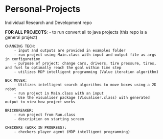 # Personal-Projects
Individual Research and Development repo

****FOR ALL PROJECTS****: 
	- to run convert all to java projects (this repo is a general project)
	
	CHANGING TECH:
		- input and outputs are provided in examples folder
		- run project using Main.class with input and output file as args in configuration
		- purpose of project: change cars, drivers, tire pressure, tires, and fuel to optimally reach the goal within time step
		- utilizes MDP intelligent programming (Value iteration algorithm)
		
	BOX MOVER:
		- Utilizes intelligent search algorithms to move boxes using a 2D robot
		- run project in Main.class with an input
		- Use the visualiser package (Visualiser.class) with generated output to view how project works 
		
	BRICKBREAKER:
		- run project from Run.class
		- description on starting screen
		
	CHECKERS (WORK IN PROGRESS):
		- checkers player agent (MDP intelligent programming)